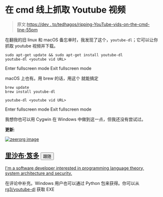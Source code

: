 # 在 cmd 线上抓取 Youtube 视频

> 原文:[https://dev . to/tedhagos/ripping-YouTube-vids-on-the-cmd-line-55pm](https://dev.to/tedhagos/ripping-youtube-vids-on-the-cmd-line-55pm)

在翻我的旧 linux 和 macOS 备忘单时，我发现了这个，`youtube-dl`；它可以让你抓取 youtube 视频并下载。

```
sudo apt-get update && sudo apt-get install youtube-dl
youtube-dl <youtube vid URL> 
```

Enter fullscreen mode Exit fullscreen mode

macOS 上也有。用 brew 的话，用这个
就能搞定

```
brew update
brew install youtube-dl

youtube-dl <youtube vid URL> 
```

Enter fullscreen mode Exit fullscreen mode

我想你也可以用 Cygwin 在 Windows 中做到这一点，但我还没有尝试过。

**更新**:

[![zeerorg image](../Images/f1b8a54f0f2777d92875fb156363aa64.png)](/zeerorg)

## [里沙布·笈多](/zeerorg) <button name="button" type="button" data-info="{&quot;id&quot;:50212,&quot;className&quot;:&quot;user&quot;,&quot;name&quot;:&quot;Rishabh Gupta&quot;,&quot;style&quot;:&quot;full&quot;}" class="crayons-btn follow-action-button whitespace-nowrap  " aria-label="Follow user: Rishabh Gupta">跟随</button>

[I'm a software developer interested in programming language theory, system architecture and security.](/zeerorg)

在评论中补充。Windows 用户也可以通过 Python 包来获得。你可以从 [rg3/youtube-dl](https://rg3.github.io/youtube-dl/) 获取 EXE